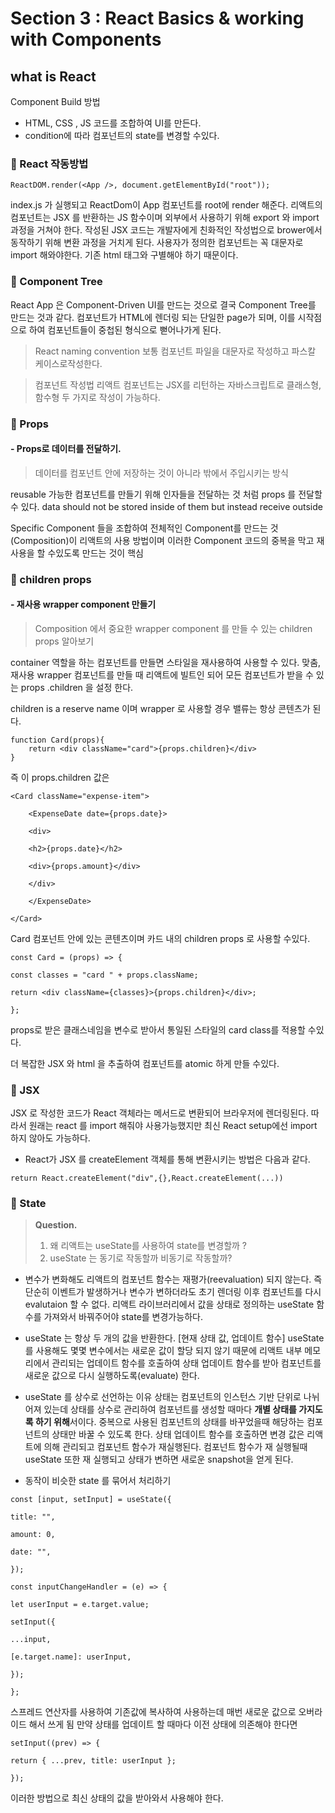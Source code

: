 # Section 3 : React Basics & working with Components


## what is React
Component Build 방법
- HTML, CSS , JS 코드를 조합하여 UI를 만든다. 
- condition에 따라 컴포넌트의 state를 변경할 수있다. 

### 🔹 React 작동방법 

```JS
ReactDOM.render(<App />, document.getElementById("root"));
```

index.js 가 실행되고 ReactDom이 App 컴포넌트를 root에 render 해준다.
리액트의 컴포넌트는 JSX 를 반환하는 JS 함수이며 외부에서 사용하기 위해 export 와 import 과정을 거쳐야 한다. 작성된 JSX 코드는 개발자에게 친화적인 작성법으로 brower에서 동작하기 위해 변환 과정을 거치게 된다.  사용자가 정의한 컴포넌트는 꼭 대문자로 import 해와야한다. 기존 html 태그와 구별해야 하기 때문이다. 

### 🔹 Component Tree
React App 은  Component-Driven UI를 만드는 것으로 결국 Component Tree를 만드는 것과 같다. 
<App/> 컴포넌트가 HTML에 렌더링 되는 단일한 page가 되며, 이를 시작점으로 하여  컴포넌트들이 중첩된 형식으로 뻗어나가게 된다. 

 >React naming convention 
보통 컴포넌트 파일을 대문자로 작성하고 파스칼 케이스로작성한다.

>컴포넌트 작성법 
리액트 컴포넌트는 JSX를 리턴하는 자바스크립트로 클래스형, 함수형 두 가지로 작성이 가능하다. 

### 🔹 Props
#### - Props로 데이터를 전달하기.
> 데이터를 컴포넌트 안에 저장하는 것이 아니라 밖에서 주입시키는 방식

reusable 가능한 컴포넌트를 만들기 위해 인자들을 전달하는 것 처럼 props 를 전달할 수 있다. 
data should not be stored inside of them but instead receive outside

Specific Component 들을 조합하여 전체적인 Component를 만드는 것(Composition)이 리액트의 사용 방법이며 이러한 Component 코드의 중복을 막고 재사용을 할 수있도록 만드는 것이 핵심

### 🔹 children props 
#### - 재사용 wrapper component 만들기 
> Composition 에서 중요한 wrapper component 를 만들 수 있는 children props 알아보기

container 역할을 하는 컴포넌트를 만들면 스타일을 재사용하여 사용할 수 있다. 
맞춤, 재사용 wrapper 컴포넌트를 만들 때 리액트에 빌트인 되어 모든 컴포넌트가 받을 수 있는 props
.children 을 설정 한다. 

children is a reserve name 이며 wrapper 로 사용할 경우 밸류는 항상 콘텐츠가 된다.

```JS
function Card(props){
	return <div className="card">{props.children}</div>
}
```

즉 이 props.children 값은 

```JS
<Card className="expense-item">

	<ExpenseDate date={props.date}>
	
	<div>
	
	<h2>{props.date}</h2>
	
	<div>{props.amount}</div>
	
	</div>
	
	</ExpenseDate>

</Card>

```

Card 컴포넌트 안에 있는 콘텐츠이며 카드 내의 children props 로 사용할 수있다. 

```JS
const Card = (props) => {

const classes = "card " + props.className;

return <div className={classes}>{props.children}</div>;

};
```

props로 받은 클래스네임을  변수로 받아서 통일된 스타일의 card class를 적용할 수있다.

더 복잡한 JSX 와 html 을 추출하여 컴포넌트를 atomic 하게 만들 수있다. 


### 🔹 JSX
JSX 로 작성한 코드가 React 객체라는 메서드로 변환되어 브라우저에 렌더링된다. 따라서 원래는 react 를 import 해줘야 사용가능했지만 최신 React setup에선 import 하지 않아도 가능하다. 
- React가 JSX 를 createElement 객체를 통해 변환시키는 방법은 다음과 같다. 
```JS
return React.createElement("div",{},React.createElement(...))
```


### 🔹 State 
> **Question.** 
> 1. 왜 리액트는 useState를 사용하여 state를 변경할까 ?
> 2. useState 는 동기로 작동할까 비동기로 작동할까? 

- 변수가 변화해도 리액트의 컴포넌트 함수는 재평가(reevaluation) 되지 않는다.
즉 단순히 이벤트가 발생하거나 변수가 변하더라도 초기 렌더링 이후 컴포넌트를 다시 evalutaion 할 수 없다. 
리액트 라이브러리에서 값을 상태로 정의하는 useState 함수를 가져와서 바꿔주어야 state를 변경가능하다.

- useState 는 항상 두 개의 값을 반환한다. [현재 상태 값, 업데이트 함수]
useState를 사용해도 몇몇 변수에서는 새로운 값이 할당 되지 않기 때문에 리액트 내부 메모리에서 관리되는 업데이트 함수를 호출하여 상태 업데이트 함수를 받아 컴포넌트를 새로운 값으로 다시 실행하도록(evaluate) 한다. 

- useState 를 상수로 선언하는 이유
상태는 컴포넌트의 인스턴스 기반 단위로 나뉘어져 있는데 상태를 상수로 관리하여 
컴포넌트를 생성할 때마다 **개별 상태를 가지도록 하기 위해**서이다. 
중복으로 사용된 컴포넌트의 상태를 바꾸었을때 해당하는 컴포넌트의 상태만 바꿀 수 있도록 한다. 
상태 업데이트 함수를 호출하면 변경 값은 리액트에 의해 관리되고 컴포넌트 함수가 재실행된다. 컴포넌트 함수가 재 실행될때 useState 또한 재 실행되고 상태가 변하면 새로운 snapshot을 얻게 된다. 

- 동작이 비슷한 state 를 묶어서 처리하기 

```JS
const [input, setInput] = useState({

title: "",

amount: 0,

date: "",

});

const inputChangeHandler = (e) => {

let userInput = e.target.value;

setInput({

...input,

[e.target.name]: userInput,

});

};
```

스프레드 연산자를 사용하여 기존값에 복사하여 사용하는데 매번 새로운 값으로 오버라이드 해서 쓰게 됨 
만약 상태를 업데이트 할 때마다 이전 상태에 의존해야 한다면 

```JS
setInput((prev) => {

return { ...prev, title: userInput };

});
```

이러한 방법으로 최신 상태의 값을 받아와서 사용해야 한다. 
